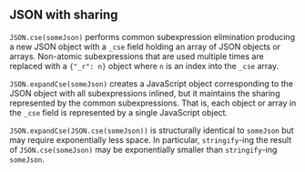## JSON with sharing

`JSON.cse(someJson)` performs common subexpression elimination producing a new JSON object with a `_cse` field
holding an array of JSON objects or arrays. Non-atomic subexpressions that are used multiple times are replaced
with a `{"_r": n}` object where `n` is an index into the `_cse` array.

`JSON.expandCse(someJson)` creates a JavaScript object corresponding to the JSON object with all subexpressions
inlined, but it maintains the sharing represented by the common subexpressions. That is, each object or array
in the `_cse` field is represented by a single JavaScript object.

`JSON.expandCse(JSON.cse(someJson))` is structurally identical to `someJson` but may require exponentially
less space. In particular, `stringify`-ing the result of `JSON.cse(someJson)` may be exponentially smaller
than `stringify`-ing `someJson`.
